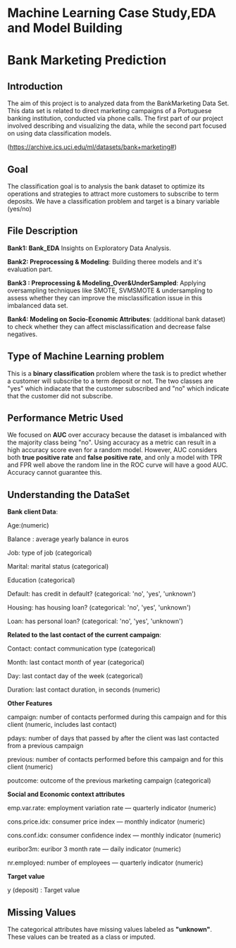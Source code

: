 # Machine Learning Case Study,EDA and Model Building

# Bank Marketing Prediction

## **Introduction**

The aim of this project is to analyzed data from the BankMarketing Data Set.  This data set is related to direct marketing campaigns of a Portuguese banking institution, conducted via phone calls. The first part of our project involved describing and visualizing the data, while the second part focused on using data classification models.


(https://archive.ics.uci.edu/ml/datasets/bank+marketing#)


## **Goal**  

The classification goal is to analysis the bank dataset to optimize its operations and strategies to attract more customers to subscribe to term deposits.
We have a classification problem and target is a binary variable (yes/no) 


 ## **File Description**

**Bank1: Bank_EDA** Insights on Exploratory Data Analysis.

**Bank2: Preprocessing & Modeling**: Building theree models and it's evaluation part.

**Bank3 : Preprocessing & Modeling_Over&UnderSampled**: Applying oversampling techniques like SMOTE, SVMSMOTE & undersampling to assess whether they can improve the misclassification issue in this imbalanced data set.

**Bank4: Modeling on Socio-Economic Attributes**: (additional bank dataset) to check whether they can affect misclassification and decrease false negatives.

## **Type of Machine Learning problem**

This is a **binary classification** problem where the task is to predict whether a customer will subscribe to a term deposit or not. The two classes are "yes" which indiacate that the customer subscribed and "no" which indicate that the customer did not subscribe.

## **Performance Metric Used**

We focused on **AUC** over accuracy because the dataset is imbalanced with the majority class being "no". Using accuracy as a metric can result in a high accuracy score even for a random model. However, AUC considers both **true positive rate** and **false positive rate**, and only a model with TPR and FPR well above the random line in the ROC curve will have a good AUC. Accuracy cannot guarantee this.




## Understanding the DataSet

**Bank client Data**:

Age:(numeric)

Balance : average yearly balance in euros

Job: type of job (categorical)

Marital: marital status (categorical)

Education (categorical)

Default: has credit in default? (categorical: 'no', 'yes', 'unknown')

Housing: has housing loan? (categorical: 'no', 'yes', 'unknown')

Loan: has personal loan? (categorical: 'no', 'yes', 'unknown')

**Related to the last contact of the current campaign**:

Contact: contact communication type (categorical)

Month: last contact month of year (categorical)

Day: last contact day of the week (categorical)

Duration: last contact duration, in seconds (numeric)

**Other Features**

campaign: number of contacts performed during this campaign and for this client (numeric, includes last contact)

pdays: number of days that passed by after the client was last contacted from a previous campaign 

previous: number of contacts performed before this campaign and for this client (numeric)

poutcome: outcome of the previous marketing campaign (categorical)

**Social and Economic context attributes**


emp.var.rate: employment variation rate — quarterly indicator (numeric)

cons.price.idx: consumer price index — monthly indicator (numeric)

cons.conf.idx: consumer confidence index — monthly indicator (numeric)

euribor3m: euribor 3 month rate — daily indicator (numeric)

nr.employed: number of employees — quarterly indicator (numeric)

**Target value**

y (deposit) : Target value

## **Missing Values**

The categorical attributes have missing values labeled as **"unknown"**. These values can be treated as a class or imputed.
 

